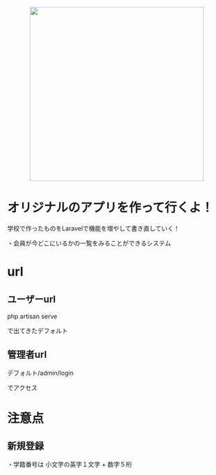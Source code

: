 <p align="center"><img src="https://res.cloudinary.com/dtfbvvkyp/image/upload/v1566331377/laravel-logolockup-cmyk-red.svg" width="400"></p>

# オリジナルのアプリを作って行くよ！
学校で作ったものをLaravelで機能を増やして書き直していく！

・会員が今どこにいるかの一覧をみることができるシステム


# url
## ユーザーurl

php artisan serve 

で出てきたデフォルト

## 管理者url

デフォルト/admin/login 

でアクセス

# 注意点
## 新規登録

・学籍番号は 小文字の英字１文字 + 数字５桁